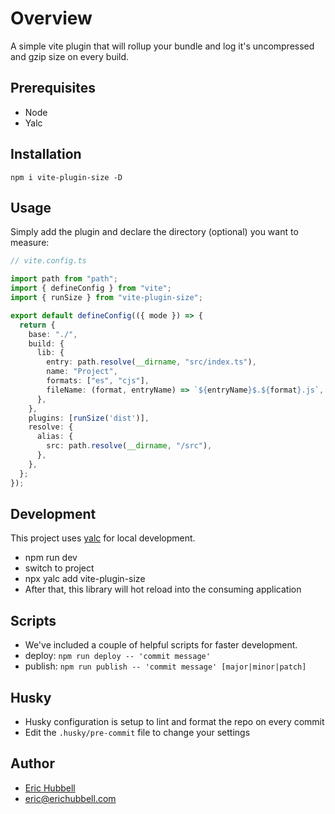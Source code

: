 # Overview

A simple vite plugin that will rollup your bundle and log it's uncompressed and gzip size on every build.

## Prerequisites

- Node
- Yalc

## Installation

```
npm i vite-plugin-size -D
```

## Usage

Simply add the plugin and declare the directory (optional) you want to measure:

```ts
// vite.config.ts

import path from "path";
import { defineConfig } from "vite";
import { runSize } from "vite-plugin-size";

export default defineConfig(({ mode }) => {
  return {
    base: "./",
    build: {
      lib: {
        entry: path.resolve(__dirname, "src/index.ts"),
        name: "Project",
        formats: ["es", "cjs"],
        fileName: (format, entryName) => `${entryName}$.${format}.js`,
      },
    },
    plugins: [runSize('dist')],
    resolve: {
      alias: {
        src: path.resolve(__dirname, "/src"),
      },
    },
  };
});
```

## Development

This project uses [yalc](https://npmjs.com/package/yalc) for local development.

- npm run dev
- switch to project
- npx yalc add vite-plugin-size
- After that, this library will hot reload into the consuming application

## Scripts

- We've included a couple of helpful scripts for faster development.
- deploy: `npm run deploy -- 'commit message'`
- publish: `npm run publish -- 'commit message' [major|minor|patch]`

## Husky

- Husky configuration is setup to lint and format the repo on every commit
- Edit the `.husky/pre-commit` file to change your settings

## Author

- [Eric Hubbell](http://www.erichubbell.com)
- eric@erichubbell.com
